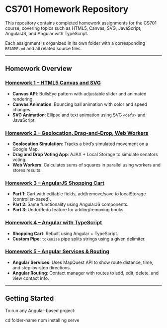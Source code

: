 # CS701 Homework Repository

This repository contains completed homework assignments for the CS701 course, covering topics such as HTML5, Canvas, SVG, JavaScript, AngularJS, and Angular with TypeScript.

Each assignment is organized in its own folder with a corresponding `README.md` and all related source files.

---

## Homework Overview

### [Homework 1 – HTML5 Canvas and SVG](./CS701_HW1_bubencik)
- **Canvas API**: BullsEye pattern with adjustable slider and animated rendering.
- **Canvas Animation**: Bouncing ball animation with color and speed changes.
- **SVG Animation**: Ellipse and text animation using SVG `<defs>` and JavaScript.

### [Homework 2 – Geolocation, Drag-and-Drop, Web Workers](./CS701_HW2_Bubencik/)
- **Geolocation Simulation**: Tracks a bird’s simulated movement on a Google Map.
- **Drag and Drop Voting App**: AJAX + Local Storage to simulate senators voting.
- **Web Workers**: Calculates sums of squares in parallel using workers and stores results.

### [Homework 3 – AngularJS Shopping Cart](./CS701_HW3_bubencik/)
- **Part 1**: Cart with editable fields, add/remove/save to localStorage (controller-based).
- **Part 2**: Same functionality using AngularJS components.
- **Part 3**: Undo/Redo feature for adding/removing books.

### [Homework 4 – Angular with TypeScript](./CS701_HW4_Bubencik/)
- **Shopping Cart**: Rebuilt using Angular + TypeScript.
- **Custom Pipe**: `tokenize` pipe splits strings using a given delimiter.

### [Homework 5 – Angular Services & Routing](./CS701_HW5_Bubencik/)
- **Angular Services**: Uses MapQuest API to show route distance, time, and step-by-step directions.
- **Angular Routing**: Contact manager with routes to add, edit, delete, and view contact info.

---

## Getting Started

To run any Angular-based project:

cd folder-name
npm install
ng serve
